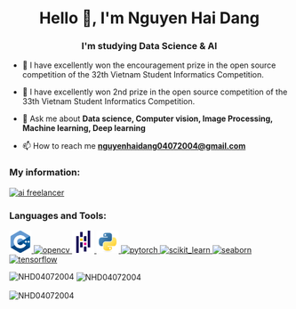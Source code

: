 <h1 align="center">Hello 👋, I'm Nguyen Hai Dang</h1>
<h3 align="center">I'm studying Data Science & AI</h3>


- 👀 I have excellently won the encouragement prize in the open source competition of the 32th Vietnam Student Informatics Competition.

- 👀 I have excellently won 2nd prize in the open source competition of the 33th Vietnam Student Informatics Competition.

- 💬 Ask me about **Data science, Computer vision, Image Processing, Machine learning, Deep learning**

- 📫 How to reach me **nguyenhaidang04072004@gmail.com**

<h3 align="left">My information:</h3>
<p align="left">
<a href="https://www.facebook.com/Nguyen.Hai.Dang.0407/" target="blank"><img align="center" src="https://raw.githubusercontent.com/rahuldkjain/github-profile-readme-generator/master/src/images/icons/Social/facebook.svg" alt="ai freelancer" height="30" width="40" /></a>
</p>

<h3 align="left">Languages and Tools:</h3>
<p align="left"> <a href="https://www.w3schools.com/cpp/" target="_blank" rel="noreferrer"> <img src="https://raw.githubusercontent.com/devicons/devicon/master/icons/cplusplus/cplusplus-original.svg" alt="cplusplus" width="40" height="40"/> </a> <a href="https://opencv.org/" target="_blank" rel="noreferrer"> <img src="https://www.vectorlogo.zone/logos/opencv/opencv-icon.svg" alt="opencv" width="40" height="40"/> </a> <a href="https://pandas.pydata.org/" target="_blank" rel="noreferrer"> <img src="https://raw.githubusercontent.com/devicons/devicon/2ae2a900d2f041da66e950e4d48052658d850630/icons/pandas/pandas-original.svg" alt="pandas" width="40" height="40"/> </a> <a href="https://www.python.org" target="_blank" rel="noreferrer"> <img src="https://raw.githubusercontent.com/devicons/devicon/master/icons/python/python-original.svg" alt="python" width="40" height="40"/> </a> <a href="https://pytorch.org/" target="_blank" rel="noreferrer"> <img src="https://www.vectorlogo.zone/logos/pytorch/pytorch-icon.svg" alt="pytorch" width="40" height="40"/> </a> <a href="https://scikit-learn.org/" target="_blank" rel="noreferrer"> <img src="https://upload.wikimedia.org/wikipedia/commons/0/05/Scikit_learn_logo_small.svg" alt="scikit_learn" width="40" height="40"/> </a> <a href="https://seaborn.pydata.org/" target="_blank" rel="noreferrer"> <img src="https://seaborn.pydata.org/_images/logo-mark-lightbg.svg" alt="seaborn" width="40" height="40"/> </a> <a href="https://www.tensorflow.org" target="_blank" rel="noreferrer"> <img src="https://www.vectorlogo.zone/logos/tensorflow/tensorflow-icon.svg" alt="tensorflow" width="40" height="40"/> </a> </p>

<p><img align="left" src="https://github-readme-stats.vercel.app/api/top-langs?username=NHD04072004&show_icons=true&locale=en&layout=compact" alt="NHD04072004" /></p>

<p>&nbsp;<img align="center" src="https://github-readme-stats.vercel.app/api?username=NHD04072004&show_icons=true&locale=en" alt="NHD04072004" /></p>

<p><img align="center" src="https://github-readme-streak-stats.herokuapp.com/?user=NHD04072004&" alt="NHD04072004" /></p>
